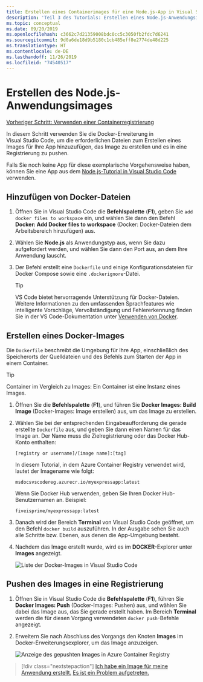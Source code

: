 ```yaml
---
title: Erstellen eines Containerimages für eine Node.js-App in Visual Studio Code
description: 'Teil 3 des Tutorials: Erstellen eines Node.js-Anwendungsimages'
ms.topic: conceptual
ms.date: 09/20/2019
ms.openlocfilehash: c3662c7d21359008bdc0cc5c3050fb2fdc7d6241
ms.sourcegitcommit: 9d0a6de18d9b5180c1cb485eff8e2774de48d225
ms.translationtype: HT
ms.contentlocale: de-DE
ms.lasthandoff: 11/26/2019
ms.locfileid: "74540517"
---
```

# <a name="create-your-nodejs-application-image"></a>Erstellen des Node.js-Anwendungsimages

[Vorheriger Schritt: Verwenden einer Containerregistrierung](tutorial-vscode-docker-node-02.md)

In diesem Schritt verwenden Sie die Docker-Erweiterung in Visual Studio Code, um die erforderlichen Dateien zum Erstellen eines Images für Ihre App hinzuzufügen, das Image zu erstellen und es in eine Registrierung zu pushen.

Falls Sie noch keine App für diese exemplarische Vorgehensweise haben, können Sie eine App aus dem [Node.js-Tutorial in Visual Studio Code](https://code.visualstudio.com/docs/nodejs/nodejs-tutorial) verwenden.

## <a name="add-docker-files"></a>Hinzufügen von Docker-Dateien

1. Öffnen Sie in Visual Studio Code die **Befehlspalette** (**F1**), geben Sie `add docker files to workspace` ein, und wählen Sie dann den Befehl **Docker: Add Docker files to workspace** (Docker: Docker-Dateien dem Arbeitsbereich hinzufügen) aus.

1. Wählen Sie **Node.js** als Anwendungstyp aus, wenn Sie dazu aufgefordert werden, und wählen Sie dann den Port aus, an dem Ihre Anwendung lauscht.

1. Der Befehl erstellt eine `Dockerfile` und einige Konfigurationsdateien für Docker Compose sowie eine `.dockerignore`-Datei.

    > [!TIP]
    > VS Code bietet hervorragende Unterstützung für Docker-Dateien. Weitere Informationen zu den umfassenden Sprachfeatures wie intelligente Vorschläge, Vervollständigung und Fehlererkennung finden Sie in der VS Code-Dokumentation unter [Verwenden von Docker](https://code.visualstudio.com/docs/azure/docker).

## <a name="build-a-docker-image"></a>Erstellen eines Docker-Images

Die `Dockerfile` beschreibt die Umgebung für Ihre App, einschließlich des Speicherorts der Quelldateien und des Befehls zum Starten der App in einem Container.

> [!TIP]
> Container im Vergleich zu Images: Ein Container ist eine Instanz eines Images.

1. Öffnen Sie die **Befehlspalette** (**F1**), und führen Sie **Docker Images: Build Image** (Docker-Images: Image erstellen) aus, um das Image zu erstellen.

1. Wählen Sie bei der entsprechenden Eingabeaufforderung die gerade erstellte `Dockerfile` aus, und geben Sie dann einen Namen für das Image an. Der Name muss die Zielregistrierung oder das Docker Hub-Konto enthalten:

    `[registry or username]/[image name]:[tag]`

    In diesem Tutorial, in dem Azure Container Registry verwendet wird, lautet der Imagename wie folgt:

    `msdocsvscodereg.azurecr.io/myexpressapp:latest`

    Wenn Sie Docker Hub verwenden, geben Sie Ihren Docker Hub-Benutzernamen an. Beispiel:

    `fiveisprime/myexpressapp:latest`

1. Danach wird der Bereich **Terminal** von Visual Studio Code geöffnet, um den Befehl `docker build` auszuführen. In der Ausgabe sehen Sie auch alle Schritte bzw. Ebenen, aus denen die App-Umgebung besteht.

1. Nachdem das Image erstellt wurde, wird es im **DOCKER**-Explorer unter **Images** angezeigt.

    ![Liste der Docker-Images in Visual Studio Code](media/deploy-containers/image-list.png)

## <a name="push-the-image-to-a-registry"></a>Pushen des Images in eine Registrierung

1. Öffnen Sie in Visual Studio Code die **Befehlspalette** (**F1**), führen Sie **Docker Images: Push** (Docker-Images: Pushen) aus, und wählen Sie dabei das Image aus, das Sie gerade erstellt haben. Im Bereich **Terminal** werden die für diesen Vorgang verwendeten `docker push`-Befehle angezeigt.

1. Erweitern Sie nach Abschluss des Vorgangs den Knoten **Images** im Docker-Erweiterungsexplorer, um das Image anzuzeigen.

    ![Anzeige des gepushten Images in Azure Container Registry](media/deploy-containers/image-in-acr.png)

> [!div class="nextstepaction"]
> [Ich habe ein Image für meine Anwendung erstellt.](tutorial-vscode-docker-node-04.md) [Es ist ein Problem aufgetreten.](https://www.research.net/r/PWZWZ52?tutorial=docker-extension&step=containerize-app)

